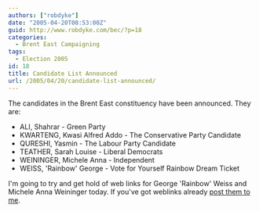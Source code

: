 ```yaml
---
authors: ["robdyke"]
date: "2005-04-20T08:53:00Z"
guid: http://www.robdyke.com/bec/?p=18
categories:
  - Brent East Campaigning
tags:
  - Election 2005
id: 18
title: Candidate List Announced
url: /2005/04/20/candidate-list-announced/
---
```

The candidates in the Brent East constituency have been announced. They are:

* ALI, Shahrar - Green Party
* KWARTENG, Kwasi Alfred Addo - The Conservative Party Candidate 
* QURESHI, Yasmin - The Labour Party Candidate 
* TEATHER, Sarah Louise - Liberal Democrats 
* WEININGER, Michele Anna - Independent 
* WEISS, 'Rainbow' George - Vote for Yourself Rainbow Dream Ticket

I'm going to try and get hold of web links for George 'Rainbow' Weiss and Michele Anna Weininger today. If you've got weblinks already [post them to me](mailto://brent_east@robdyke.com).